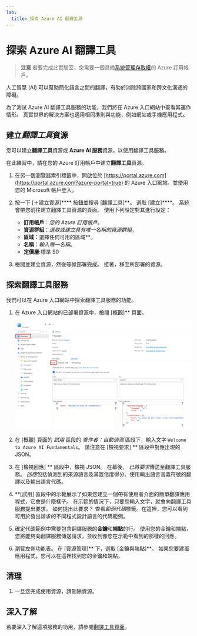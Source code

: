 ```yaml
---
lab:
  title: 探索 Azure AI 翻譯工具
---
```


# 探索 Azure AI 翻譯工具

> **注意** 若要完成此實驗室，您需要一個具備[系統管理存取權](https://azure.microsoft.com/free?azure-portal=true)的 Azure 訂用帳戶。

人工智慧 (AI) 可以幫助簡化語言之間的翻譯，有助於消除跨國家和跨文化溝通的障礙。

為了測試 Azure AI 翻譯工具服務的功能，我們將在 Azure 入口網站中查看其運作情形。 真實世界的解決方案也適用相同準則與功能，例如網站或手機應用程式。

## 建立*翻譯工具*資源

您可以建立**翻譯工具**資源或 **Azure AI 服務**資源，以使用翻譯工具服務。

在此練習中，請在您的 Azure 訂用帳戶中建立**翻譯工具**資源。

1. 在另一個瀏覽器索引標籤中，開啟位於 [https://portal.azure.com](https://portal.azure.com?azure-portal=true) 的 Azure 入口網站，並使用您的 Microsoft 帳戶登入。

1. 按一下 [&#65291;建立資源]**** 按鈕並搜尋 [翻譯工具]**。 選取 [建立]****。 系統會帶您前往建立翻譯工具資源的頁面。 使用下列設定對其進行設定：
    - **訂用帳戶**：*您的 Azure 訂用帳戶*。
    - **資源群組**：*選取或建立具有唯一名稱的資源群組*。
    - **區域**：選擇任何可用的區域**。
    - **名稱**：*輸入唯一名稱*。
    - **定價層**:標準 S0

1. 檢閱並建立資源，然後等候部署完成。 接著，移至所部署的資源。

## 探索翻譯工具服務 

我們可以在 Azure 入口網站中探索翻譯工具服務的功能。 

1. 在 Azure 入口網站的已部署資源中，檢閱 [概觀]** 頁面。

    ![翻譯工具資源概觀頁面的螢幕擷取畫面。](media/use-translator/translator-azure-portal.png)

1. 在 [概觀] 頁面的 *試用* 區段的 *寄件者：自動偵測* 區段下，輸入文字 `Welcome to Azure AI Fundamentals`。 請注意在 [檢視要求] ** 區段中對應出現的 JSON。 

1. 在 [檢視回應] ** 區段中，檢視 JSON。 在幕後， *已將要求*傳送至翻譯工具服務。 *回應*包括偵測到的來源語言及其置信度得分、使用輸出語言音義符號的翻譯以及輸出語言代碼。 

1. **[試用] 區段中的示範展示了如果您建立一個帶有使用者介面的簡單翻譯應用程式，它會是什麼樣子。 在示範的情況下，只要您輸入文字，就會向翻譯工具服務提出要求。 如何提出此要求？ 查看*範例代碼*標籤。在這裡，您可以看到可用於發出請求的不同程式設計語言的代碼範例。 

1. 確定代碼範例中需要包含翻譯服務的**金鑰**和**端點**的行。 使用您的金鑰和端點，您將能夠向翻譯服務傳送請求，並收到像您在示範中看到的那樣的回應。 

1. 瀏覽左側功能表。 在 [資源管理]** 下，選取 [金鑰與端點]**。 如果您要建置應用程式，您可以在這裡找到您的金鑰和端點。 

## 清理

1. 一旦您完成使用資源，請刪除資源。 

## 深入了解

若要深入了解這項服務的功用，請參閱[翻譯工具頁面](https://learn.microsoft.com/en-us/azure/ai-services/translator/translator-overview)。
